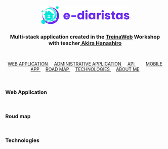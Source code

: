 #

<h1
  align="center"
>
  <img
    width="280px"
    src="./ediaristas/public/img/logos/logo.svg"
  />
</h1>

<h3
  align="center"
>
  Multi-stack application created in the <a
  target="_blank"
  href="https://github.com/treinaweb"
  >TreinaWeb</a>
  Workshop with teacher<a
  target="_blank"
  href="https://github.com/hanashiro"
  > Akira Hanashiro</a>
</h3>

<br
/>
<p
  align="center"
>
  <a
    href="#web-application"
  >
    WEB APPLICATION
  </a>&nbsp;&nbsp;&nbsp;
  <a
    href="#administrative-application"
  >
    ADMINISTRATIVE APPLICATION
  </a>&nbsp;&nbsp;&nbsp;
  <a
    href="#API"
  >
    API
  </a>&nbsp;&nbsp;&nbsp;
  </a>&nbsp;&nbsp;&nbsp;
  <a
    href="#mobile-app"
  >
    MOBILE APP
  </a>&nbsp;&nbsp;&nbsp;
  <a
    href="#road-map"
  >
    ROAD MAP
  </a>&nbsp;&nbsp;&nbsp;
  <a
    href="#technologies"
  >
    TECHNOLOGIES
  </a>&nbsp;&nbsp;&nbsp;
  <a
    href="#about-me"
  >
    ABOUT ME
  </a>
</p>
<br
/>

### Web Application

<br
/>

### Roud map

<br
/>

### Technologies

<br
/>
